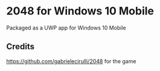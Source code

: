 # 2048 for Windows 10 Mobile

Packaged as a UWP app for Windows 10 Mobile

## Credits

https://github.com/gabrielecirulli/2048 for the game